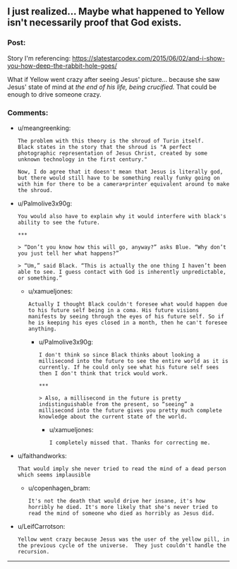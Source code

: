 ## I just realized... Maybe what happened to Yellow isn't necessarily proof that God exists.

### Post:

Story I'm referencing: https://slatestarcodex.com/2015/06/02/and-i-show-you-how-deep-the-rabbit-hole-goes/

What if Yellow went crazy after seeing Jesus' picture... because she saw Jesus' state of mind at _the end of his life, being crucified._ That could be enough to drive someone crazy.

### Comments:

- u/meangreenking:
  ```
  The problem with this theory is the shroud of Turin itself.
  Black states in the story that the shroud is "A perfect photographic representation of Jesus Christ, created by some unknown technology in the first century."

  Now, I do agree that it doesn't mean that Jesus is literally god, but there would still have to be something really funky going on with him for there to be a camera+printer equivalent around to make the shroud.
  ```

- u/Palmolive3x90g:
  ```
  You would also have to explain why it would interfere with black's ability to see the future.

  ***

  > “Don’t you know how this will go, anyway?” asks Blue. “Why don’t you just tell her what happens?”

  > “Um,” said Black. “This is actually the one thing I haven’t been able to see. I guess contact with God is inherently unpredictable, or something.”
  ```

  - u/xamueljones:
    ```
    Actually I thought Black couldn't foresee what would happen due to his future self being in a coma. His future visions manifests by seeing through the eyes of his future self. So if he is keeping his eyes closed in a month, then he can't foresee anything.
    ```

    - u/Palmolive3x90g:
      ```
      I don't think so since Black thinks about looking a millisecond into the future to see the entire world as it is currently. If he could only see what his future self sees then I don't think that trick would work.

      ***

      > Also, a millisecond in the future is pretty indistinguishable from the present, so “seeing” a millisecond into the future gives you pretty much complete knowledge about the current state of the world.
      ```

      - u/xamueljones:
        ```
        I completely missed that. Thanks for correcting me.
        ```

- u/faithandworks:
  ```
  That would imply she never tried to read the mind of a dead person which seems implausible
  ```

  - u/copenhagen_bram:
    ```
    It's not the death that would drive her insane, it's how horribly he died. It's more likely that she's never tried to read the mind of someone who died as horribly as Jesus did.
    ```

- u/LeifCarrotson:
  ```
  Yellow went crazy because Jesus was the user of the yellow pill, in the previous cycle of the universe.  They just couldn't handle the recursion.
  ```

---

